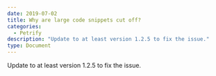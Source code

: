 ```yaml
---
date: 2019-07-02
title: Why are large code snippets cut off?
categories:
  - Petrify
description: "Update to at least version 1.2.5 to fix the issue."
type: Document
---
```


Update to at least version 1.2.5 to fix the issue.
